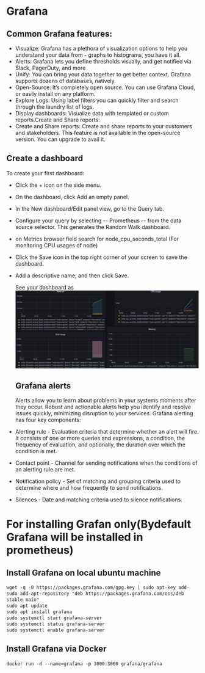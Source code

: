 # Grafana
## Common Grafana features:

- Visualize: Grafana has a plethora of visualization options to help you understand your data from - graphs to histograms, you have it all.
- Alerts: Grafana lets you define thresholds visually, and get notified via Slack, PagerDuty, and more
- Unify: You can bring your data together to get better context. Grafana supports dozens of databases, natively.
- Open-Source: It’s completely open source. You can use Grafana Cloud, or easily install on any platform.
- Explore Logs: Using label filters you can quickly filter and search through the laundry list of logs.
- Display dashboards: Visualize data with templated or custom reports.Create and Share reports:
- Create and Share reports: Create and share reports to your customers and stakeholders. This feature is not available in the open-source version. You can upgrade to avail it. 

## Create a dashboard
To create your first dashboard:

- Click the + icon on the side menu.
- On the dashboard, click Add an empty panel.
- In the New dashboard/Edit panel view, go to the Query tab.
- Configure your query by selecting -- Prometheus -- from the data source selector. This generates the Random Walk dashboard.
- on Metrics browser field search for node_cpu_seconds_total (For monitoring CPU usages of node)
- Click the Save icon in the top right corner of your screen to save the dashboard.
- Add a descriptive name, and then click Save.
  
  See your dashboard as
  ![](dashboard.png)

  ## Grafana alerts
  Alerts allow you to learn about problems in your systems moments after they occur. Robust and actionable alerts help you identify and resolve issues quickly, minimizing disruption to your services.
Grafana alerting has four key components:

- Alerting rule - Evaluation criteria that determine whether an alert will fire. It consists of one or more queries and expressions, a condition, the frequency of evaluation, and optionally, the duration over which the condition is met.
- Contact point - Channel for sending notifications when the conditions of an alerting rule are met.
- Notification policy - Set of matching and grouping criteria used to determine where and how frequently to send notifications.
- Silences - Date and matching criteria used to silence notifications.

# For installing Grafan only(Bydefault Grafana will be installed in prometheus)

## Install Grafana on local ubuntu machine
```
wget -q -0 https://packages.grafana.com/gpg.key | sudo apt-key add-
sudo add-apt-repository "deb https://packages.grafana.com/oss/deb stable main"
sudo apt update
sudo apt install grafana
sudo systemctl start grafana-server
sudo systemctl status grafana-server
sudo systemctl enable grafana-server
```
## Install Grafana via Docker
```
docker run -d --name=grafana -p 3000:3000 grafana/grafana